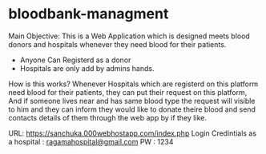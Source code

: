 # bloodbank-managment

Main Objective:
This is a Web Application which is designed meets blood donors and hospitals whenever they need blood for their patients.

* Anyone Can Registerd as a donor
* Hospitals are only add by admins hands.

How is this works?
Whenever Hospitals which are registerd on this platform need blood for their patients, they can put their request on this platform, And if someone lives near and has same blood type the request will visible to him and they can inform they would like to donate theire blood and send contacts details of them through the web app by if they like.




URL: https://sanchuka.000webhostapp.com/index.php
Login Credintials as a hospital : ragamahospital@gmail.com
PW : 1234
